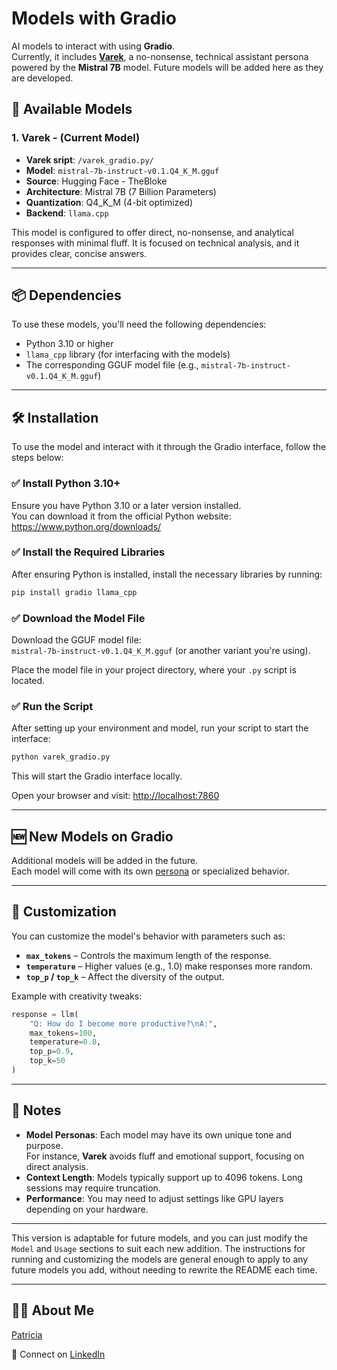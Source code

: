 # Models with Gradio

AI models to interact with using **Gradio**.  
Currently, it includes **[Varek](https://github.com/patriciaschaffer/agent-architect/blob/main/personas/003_projection_resistant_models.md#003b-rescuer---varek-task-oriented)**, a no-nonsense, technical assistant persona powered by the **Mistral 7B** model. Future models will be added here as they are developed.

## 🧠 Available Models

### 1. **Varek** - (Current Model) 

* **Varek sript**: `/varek_gradio.py/`
* **Model**: `mistral-7b-instruct-v0.1.Q4_K_M.gguf`
* **Source**: Hugging Face - TheBloke  
* **Architecture**: Mistral 7B (7 Billion Parameters)  
* **Quantization**: Q4\_K\_M (4-bit optimized)  
* **Backend**: `llama.cpp`

This model is configured to offer direct, no-nonsense, and analytical responses with minimal fluff. It is focused on technical analysis, and it provides clear, concise answers.

---

## 📦 Dependencies

To use these models, you'll need the following dependencies:

* Python 3.10 or higher  
* `llama_cpp` library (for interfacing with the models)  
* The corresponding GGUF model file (e.g., `mistral-7b-instruct-v0.1.Q4_K_M.gguf`)

---

## 🛠 Installation

To use the model and interact with it through the Gradio interface, follow the steps below:

### ✅ Install Python 3.10+

Ensure you have Python 3.10 or a later version installed.  
You can download it from the official Python website:  
https://www.python.org/downloads/

### ✅ Install the Required Libraries

After ensuring Python is installed, install the necessary libraries by running:

```bash
pip install gradio llama_cpp
```

### ✅ Download the Model File

Download the GGUF model file:  
`mistral-7b-instruct-v0.1.Q4_K_M.gguf` (or another variant you're using).

Place the model file in your project directory, where your `.py` script is located.

### ✅ Run the Script

After setting up your environment and model, run your script to start the interface:

```bash
python varek_gradio.py
```

This will start the Gradio interface locally.

Open your browser and visit: [http://localhost:7860](http://localhost:7860)

---

## 🆕 New Models on Gradio

Additional models will be added in the future.  
Each model will come with its own [persona](https://github.com/patriciaschaffer/agent-architect/blob/main/agent_persona_engineering.md#table-of-contents) or specialized behavior.

---

## 🔧 Customization

You can customize the model's behavior with parameters such as:

* **`max_tokens`** – Controls the maximum length of the response.  
* **`temperature`** – Higher values (e.g., 1.0) make responses more random.  
* **`top_p` / `top_k`** – Affect the diversity of the output.

Example with creativity tweaks:

```python
response = llm(
    "Q: How do I become more productive?\nA:",
    max_tokens=100,
    temperature=0.8,
    top_p=0.9,
    top_k=50
)
```

---

## 📝 Notes

* **Model Personas**: Each model may have its own unique tone and purpose.  
  For instance, **Varek** avoids fluff and emotional support, focusing on direct analysis.
* **Context Length**: Models typically support up to 4096 tokens. Long sessions may require truncation.
* **Performance**: You may need to adjust settings like GPU layers depending on your hardware.

---

This version is adaptable for future models, and you can just modify the `Model` and `Usage` sections to suit each new addition. The instructions for running and customizing the models are general enough to apply to any future models you add, without needing to rewrite the README each time.

---

 ## 👩‍💻 About Me

   [Patricia](https://github.com/patriciaschaffer) 
   
   🔗 Connect on [LinkedIn](https://www.linkedin.com/in/patriciaschaffer)

